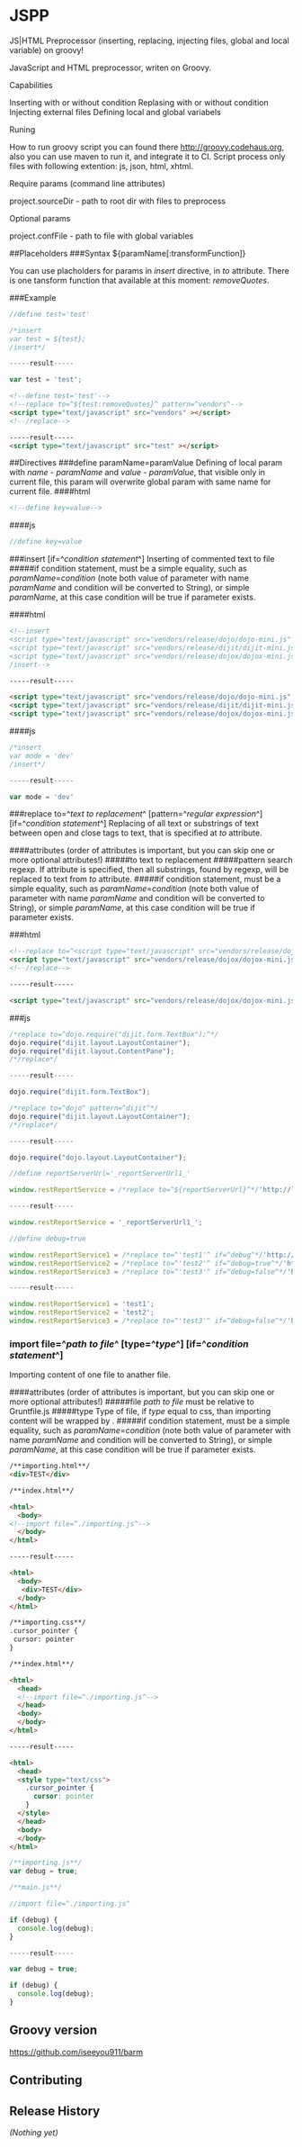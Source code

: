JSPP
====

JS|HTML Preprocessor (inserting, replacing, injecting files, global and local variable) on groovy! 

JavaScript and HTML preprocessor, writen on Groovy.

Сapabilities

Inserting with or without condition
Replasing with or without condition
Injecting external files
Defining local and global variabels

Runing

How to run groovy script you can found there http://groovy.codehaus.org, also you can use maven to run it, and integrate it to CI.
Script process only files with following extention: js, json, html, xhtml.

Require params (command line attributes)

project.sourceDir - path to root dir with files to preprocess

Optional params

project.confFile - path to file with global variables


##Placeholders
###Syntax
${paramName[:transformFunction]}

You can use placholders for params in _insert_ directive, in _to_ attribute. There is one tansform function that available at this moment: _removeQuotes_.

###Example
```js
//define test='test'

/*insert
var test = ${test};
/insert*/

-----result-----

var test = 'test';
```
```html
<!--define test='test'-->
<!--replace to=^${test:removeQuotes}^ pattern=^vendors^-->
<script type="text/javascript" src="vendors" ></script>
<!--/replace-->

-----result-----
<script type="text/javascript" src="test" ></script>
```
##Directives
###define paramName=paramValue
Defining of local param with _name_ - _paramName_ and _value_ - _paramValue_, that visible only in current file, this param will overwrite global param with same name for current file.
####html
```html
<!--define key=value-->
```
####js
```js
//define key=value
```

###insert [if=^_condition statement_^]
Inserting of commented text to file
#####if 
condition statement, must be a simple equality, such as _paramName_=_condition_ (note both value of parameter with name _paramName_ and condition will be converted to String), or simple _paramName_, at this case condition will be true if parameter exists.

####html
```html
<!--insert
<script type="text/javascript" src="vendors/release/dojo/dojo-mini.js" ></script>
<script type="text/javascript" src="vendors/release/dijit/dijit-mini.js" ></script>
<script type="text/javascript" src="vendors/release/dojox/dojox-mini.js" ></script>
/insert-->

-----result-----

<script type="text/javascript" src="vendors/release/dojo/dojo-mini.js" ></script>
<script type="text/javascript" src="vendors/release/dijit/dijit-mini.js" ></script>
<script type="text/javascript" src="vendors/release/dojox/dojox-mini.js" ></script>
```
####js
```js
/*insert
var mode = 'dev'
/insert*/

-----result-----

var mode = 'dev'

```

###replace to=^_text to replacement_^ [pattern=^_regular expression_^] [if=^_condition statement_^]
Replacing of all text or substrings of text between open and close tags to text, that is specified at _to_ attribute.

####attributes (order of attributes is important, but you can skip one or more optional attributes!)
#####to 
text to replacement
#####pattern 
search regexp. If attribute is specified, then all substrings, found by regexp, will be replaced to text from _to_ attribute.
#####if 
condition statement, must be a simple equality, such as _paramName_=_condition_ (note both value of parameter with name _paramName_ and condition will be converted to String), or simple _paramName_, at this case condition will be true if parameter exists.


###html
```html
<!--replace to=^<script type="text/javascript" src="vendors/release/dojox/dojox-mini.js" ></script>^-->
<script type="text/javascript" src="vendors/release/dojox/dojox-mini.js" ></script>
<!--/replace-->

-----result-----

<script type="text/javascript" src="vendors/release/dojox/dojox-mini.js" ></script>

```

###js
```js
/*replace to=^dojo.require("dijit.form.TextBox");^*/
dojo.require("dijit.layout.LayoutContainer");
dojo.require("dijit.layout.ContentPane");
/*/replace*/

-----result-----

dojo.require("dijit.form.TextBox");
```

```js
/*replace to=^dojo^ pattern=^dijit^*/
dojo.require("dijit.layout.LayoutContainer");
/*/replace*/

-----result-----

dojo.require("dojo.layout.LayoutContainer");
```

```js
//define reportServerUrl='_reportServerUrl1_'

window.restReportService = /*replace to=^${reportServerUrl}^*/'http://localhost:28080/tes-report/'/*/replace*/;

-----result-----

window.restReportService = '_reportServerUrl1_';
```

```js
//define debug=true

window.restReportService1 = /*replace to=^'test1'^ if=^debug^*/'http://localhost:28080/tes-report/'/*/replace*/;
window.restReportService2 = /*replace to=^'test2'^ if=^debug=true^*/'http://localhost:28080/tes-report/'/*/replace*/;
window.restReportService3 = /*replace to=^'test3'^ if=^debug=false^*/'http://localhost:28080/tes-report/'/*/replace*/;

-----result-----

window.restReportService1 = 'test1';
window.restReportService2 = 'test2';
window.restReportService3 = /*replace to=^'test3'^ if=^debug=false^*/'http://localhost:28080/tes-report/'/*/replace*/;
```

### import file=^_path to file_^ [type=^_type_^] [if=^_condition statement_^]
Importing content of one file to anather file.

####attributes (order of attributes is important, but you can skip one or more optional attributes!)
#####file
_path to file_ must be relative to Gruntfile.js
#####type
Type of file, if _type_ equal to css, than importing content will be wrapped by <style type="text/css"></style>.
#####if 
condition statement, must be a simple equality, such as _paramName_=_condition_ (note both value of parameter with name _paramName_ and condition will be converted to String), or simple _paramName_, at this case condition will be true if parameter exists.

```html
/**importing.html**/
<div>TEST</div>

/**index.html**/

<html>
  <body>
<!--import file=^./importing.js^-->
  </body>
</html>

-----result-----

<html>
  <body>
   <div>TEST</div>
  </body>
</html>

```

```html
/**importing.css**/
.cursor_pointer {
 cursor: pointer
}

/**index.html**/

<html>
  <head>
  <!--import file=^./importing.js^-->
  </head>
  <body>
  </body>
</html>

-----result-----

<html>
  <head>
  <style type="text/css">
    .cursor_pointer {
      cursor: pointer
    }
  </style>
  </head>
  <body>
  </body>
</html>

```

```js
/**importing.js**/
var debug = true;

/**main.js**/

//import file=^./importing.js^

if (debug) {
  console.log(debug);
}

-----result-----

var debug = true;

if (debug) {
  console.log(debug);
}
```
## Groovy version
https://github.com/iseeyou911/barm

## Contributing


## Release History
_(Nothing yet)_
